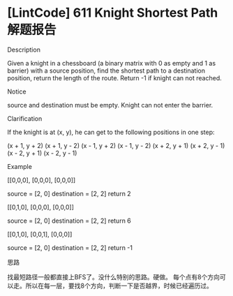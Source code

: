 # [LintCode] 611 Knight Shortest Path 解题报告

Description

Given a knight in a chessboard (a binary matrix with 0 as empty and 1 as barrier) with a source position, find the shortest path to a destination position, return the length of the route.
Return -1 if knight can not reached.

Notice

source and destination must be empty.
Knight can not enter the barrier.


Clarification

If the knight is at (x, y), he can get to the following positions in one step:

(x + 1, y + 2)
(x + 1, y - 2)
(x - 1, y + 2)
(x - 1, y - 2)
(x + 2, y + 1)
(x + 2, y - 1)
(x - 2, y + 1)
(x - 2, y - 1)


Example

[[0,0,0],
 [0,0,0],
 [0,0,0]]
 
source = [2, 0] destination = [2, 2] return 2

[[0,1,0],
 [0,0,0],
 [0,0,0]]
 
source = [2, 0] destination = [2, 2] return 6

[[0,1,0],
 [0,0,1],
 [0,0,0]]
 
source = [2, 0] destination = [2, 2] return -1


思路

找最短路径一般都直接上BFS了。没什么特别的思路。硬做。
每个点有8个方向可以走。所以在每一层，要找8个方向，判断一下是否越界，时候已经遍历过。
